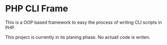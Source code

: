 # PHP CLI Frame 

This is a OOP based framework to easy the process of writing CLI scripts in PHP.

This project is currently in its planing phase. No actuall code is writen. 
